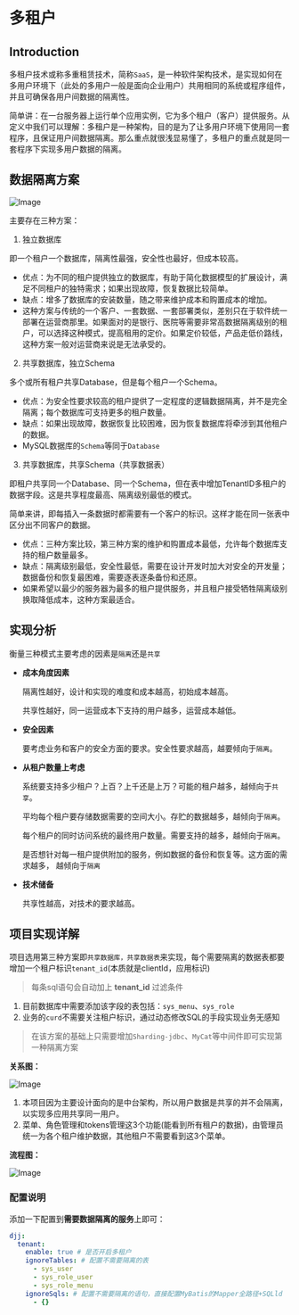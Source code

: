 # 多租户



## Introduction

多租户技术或称多重租赁技术，简称`SaaS`，是一种软件架构技术，是实现如何在多用户环境下（此处的多用户一般是面向企业用户）共用相同的系统或程序组件，并且可确保各用户间数据的隔离性。

简单讲：在一台服务器上运行单个应用实例，它为多个租户（客户）提供服务。从定义中我们可以理解：多租户是一种架构，目的是为了让多用户环境下使用同一套程序，且保证用户间数据隔离。那么重点就很浅显易懂了，多租户的重点就是同一套程序下实现多用户数据的隔离。

## 数据隔离方案

![Image](https://cdn.jsdelivr.net/gh/edgarding77/microservice-platform-doc@latest/image/func/tenant-database.png)

主要存在三种方案：

1. 独立数据库

即一个租户一个数据库，隔离性最强，安全性也最好，但成本较高。

- 优点：为不同的租户提供独立的数据库，有助于简化数据模型的扩展设计，满足不同租户的独特需求；如果出现故障，恢复数据比较简单。
- 缺点：增多了数据库的安装数量，随之带来维护成本和购置成本的增加。
- 这种方案与传统的一个客户、一套数据、一套部署类似，差别只在于软件统一部署在运营商那里。如果面对的是银行、医院等需要非常高数据隔离级别的租户，可以选择这种模式，提高租用的定价。如果定价较低，产品走低价路线，这种方案一般对运营商来说是无法承受的。

2. 共享数据库，独立Schema

多个或所有租户共享Database，但是每个租户一个Schema。

- 优点：为安全性要求较高的租户提供了一定程度的逻辑数据隔离，并不是完全隔离；每个数据库可支持更多的租户数量。
- 缺点：如果出现故障，数据恢复比较困难，因为恢复数据库将牵涉到其他租户的数据。
- MySQL数据库的`Schema`等同于`Database`

3. 共享数据库，共享Schema（共享数据表）

即租户共享同一个Database、同一个Schema，但在表中增加TenantID多租户的数据字段。这是共享程度最高、隔离级别最低的模式。

简单来讲，即每插入一条数据时都需要有一个客户的标识。这样才能在同一张表中区分出不同客户的数据。

- 优点：三种方案比较，第三种方案的维护和购置成本最低，允许每个数据库支持的租户数量最多。
- 缺点：隔离级别最低，安全性最低，需要在设计开发时加大对安全的开发量； 数据备份和恢复最困难，需要逐表逐条备份和还原。
- 如果希望以最少的服务器为最多的租户提供服务，并且租户接受牺牲隔离级别换取降低成本，这种方案最适合。

## 实现分析

衡量三种模式主要考虑的因素是`隔离`还是`共享`

- **成本角度因素**

  隔离性越好，设计和实现的难度和成本越高，初始成本越高。

  共享性越好，同一运营成本下支持的用户越多，运营成本越低。

- **安全因素**

  要考虑业务和客户的安全方面的要求。安全性要求越高，越要倾向于`隔离`。

- **从租户数量上考虑**

  系统要支持多少租户？上百？上千还是上万？可能的租户越多，越倾向于`共享`。

  平均每个租户要存储数据需要的空间大小。存贮的数据越多，越倾向于`隔离`。

  每个租户的同时访问系统的最终用户数量。需要支持的越多，越倾向于`隔离`。

  是否想针对每一租户提供附加的服务，例如数据的备份和恢复等。这方面的需求越多， 越倾向于`隔离`

- **技术储备**

  共享性越高，对技术的要求越高。

## 项目实现详解

项目选用第三种方案即`共享数据库，共享数据表`来实现，每个需要隔离的数据表都要增加一个租户标识`tenant_id`(本质就是clientId，应用标识)

> 每条sql语句会自动加上 **tenant_id** 过滤条件

1. 目前数据库中需要添加该字段的表包括：`sys_menu`、`sys_role`
2. 业务的`curd`不需要关注租户标识，通过动态修改SQL的手段实现业务无感知

> 在该方案的基础上只需要增加`Sharding-jdbc`、`MyCat`等中间件即可实现第一种隔离方案

**关系图：**

![Image](https://cdn.jsdelivr.net/gh/edgarding77/microservice-platform-doc@latest/image/func/tenant-relation.png)

1. 本项目因为主要设计面向的是中台架构，所以用户数据是共享的并不会隔离，以实现多应用共享同一用户。
2. 菜单、角色管理和tokens管理这3个功能(能看到所有租户的数据)，由管理员统一为各个租户维护数据，其他租户不需要看到这3个菜单。

**流程图：**

![Image](https://cdn.jsdelivr.net/gh/edgarding77/microservice-platform-doc@latest/image/func/tenant-flow.png)

### 配置说明

添加一下配置到**需要数据隔离的服务**上即可：

```yaml
djj:
  tenant:
    enable: true # 是否开启多租户
    ignoreTables: # 配置不需要隔离的表
      - sys_user
      - sys_role_user
      - sys_role_menu
    ignoreSqls: # 配置不需要隔离的语句，直接配置MyBatis的Mapper全路径+SQLld
      - {}
```

